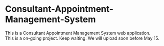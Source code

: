 # Consultant-Appointment-Management-System
This is a Consultant Appointment Management System web application.
This is a on-going project. Keep waiting. We will upload soon before May 15.
